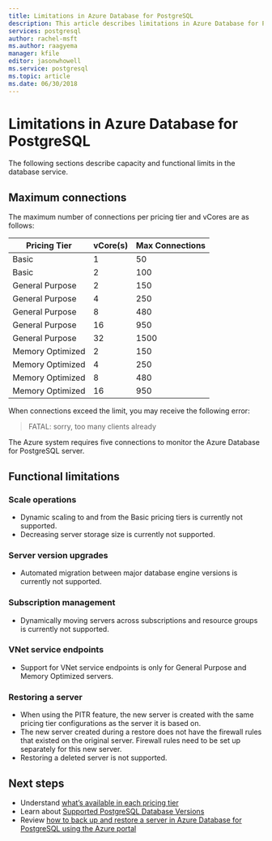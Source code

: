```yaml
---
title: Limitations in Azure Database for PostgreSQL
description: This article describes limitations in Azure Database for PostgreSQL, such as number of connection and storage engine options.
services: postgresql
author: rachel-msft
ms.author: raagyema
manager: kfile
editor: jasonwhowell
ms.service: postgresql
ms.topic: article
ms.date: 06/30/2018
---
```

# Limitations in Azure Database for PostgreSQL
The following sections describe capacity and functional limits in the database service.

## Maximum connections
The maximum number of connections per pricing tier and vCores are as follows: 

|**Pricing Tier**| **vCore(s)**| **Max Connections** |
|---|---|---|
|Basic| 1| 50 |
|Basic| 2| 100 |
|General Purpose| 2| 150|
|General Purpose| 4| 250|
|General Purpose| 8| 480|
|General Purpose| 16| 950|
|General Purpose| 32| 1500|
|Memory Optimized| 2| 150|
|Memory Optimized| 4| 250|
|Memory Optimized| 8| 480|
|Memory Optimized| 16| 950|

When connections exceed the limit, you may receive the following error:
> FATAL:  sorry, too many clients already

The Azure system requires five connections to monitor the Azure Database for PostgreSQL server. 

## Functional limitations
### Scale operations
- Dynamic scaling to and from the Basic pricing tiers is currently not supported.
- Decreasing server storage size is currently not supported.

### Server version upgrades
- Automated migration between major database engine versions is currently not supported.

### Subscription management
- Dynamically moving servers across subscriptions and resource groups is currently not supported.

### VNet service endpoints
- Support for VNet service endpoints is only for General Purpose and Memory Optimized servers.

### Restoring a server
- When using the PITR feature, the new server is created with the same pricing tier configurations as the server it is based on.
- The new server created during a restore does not have the firewall rules that existed on the original server. Firewall rules need to be set up separately for this new server.
- Restoring a deleted server is not supported.

## Next steps
- Understand [what’s available in each pricing tier](concepts-pricing-tiers.md)
- Learn about [Supported PostgreSQL Database Versions](concepts-supported-versions.md)
- Review [how to back up and restore a server in Azure Database for PostgreSQL using the Azure portal](howto-restore-server-portal.md)

